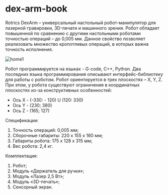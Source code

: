 # dex-arm-book
   Rotrics DexArm – универсальный настольный робот-манипулятор для лазерной гравировки, 3D-печати и машинного зрения. Робот обладает повышенной по сравнению с другими настольными роботами точностью операций – до 0,005 мм. Данное свойство позволяет реализовать множество кропотливых операций, в которых важна точность исполнения. 

![home1](https://github.com/AndreM07/dex-arm-book/blob/main/pic/home-view.jpg)

   Робот программируется на языках - G-code, C++, Python. Два последних языка программирования описывают интерфейс-библиотеку для работы с роботом. Робот ориентируется в трех плоскостях – X, Y, Z. При этом, у робота существуют ограничения в координатных плоскостях из-за конструктивных особенностей:
   + Ось X - (-330: - 120) U (120: 330)
   + Ось Y - (230; 380)
   + Ось Z - (165; 127)
   
   Спецификации:
   1.	Точность операций: 0,005 мм;
   2.	Сборочные габариты: 220 x 155 x 160 мм;
   3.	Габариты робота: 175 x 128 x 315 мм;
   4.	Вес робота: 2,4 кг.
   
   Комплектация:
   1. Робот;
   2. Модуль «Держатель для ручки»;
   3. Модуль «Лазер 2,5 Вт»;
   4. Модуль «3D-печать»;
   5. Сенсорный экран.
  
